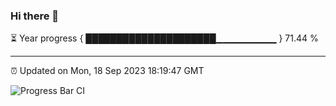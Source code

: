 ### Hi there 👋

⏳ Year progress { █████████████████████▁▁▁▁▁▁▁▁▁ } 71.44 %

---

⏰ Updated on Mon, 18 Sep 2023 18:19:47 GMT

![Progress Bar CI](https://github.com/liununu/liununu/workflows/Progress%20Bar%20CI/badge.svg)
